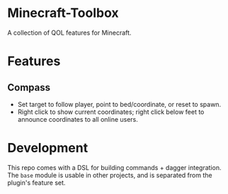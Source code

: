 # Minecraft-Toolbox

A collection of QOL features for Minecraft.

# Features

## Compass

* Set target to follow player, point to bed/coordinate, or reset to spawn.
* Right click to show current coordinates; right click below feet to announce
  coordinates to all online users.

# Development

This repo comes with a DSL for building commands + dagger integration.
The `base` module is usable in other projects, and is separated from the
plugin's feature set.